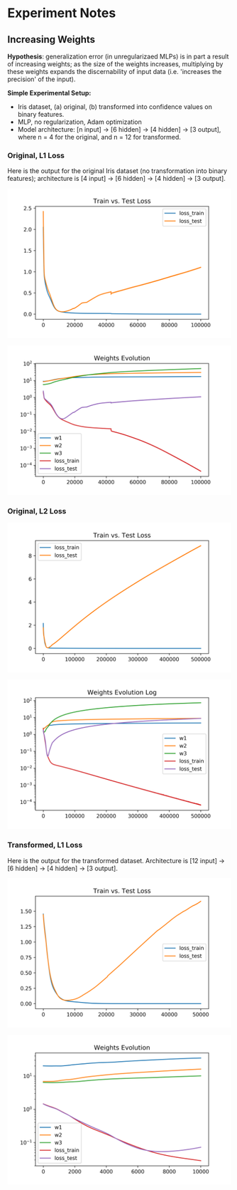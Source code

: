 # Experiment Notes

## Increasing Weights

**Hypothesis**: generalization error (in unregularizaed MLPs) is in
 part a result of increasing weights; as the size of the weights
 increases, multiplying by these weights expands the discernability of
 input data (i.e. 'increases the precision' of the input). 

**Simple Experimental Setup:**

- Iris dataset, (a) original, (b) transformed into confidence values
  on binary features.
- MLP, no regularization, Adam optimization
- Model architecture: [n input] -> [6 hidden] -> [4 hidden] -> [3
  output], where n = 4 for the original, and n = 12 for transformed.

### Original, L1 Loss

Here is the output for the original Iris dataset (no transformation
into binary features); architecture is [4 input] -> [6 hidden] -> [4
hidden] -> [3 output].

<img src="./output/weights_increasing_original/loss.png" alt="Train
vs. Test loss"/>

<img src="./output/weights_increasing_original/weights_evolution_zoom.png"
alt="Weights Evolution zoomed-in" />

### Original, L2 Loss

<img src="./output/l2_weights_original/loss.png" alt="Train vs. Test
loss"/>

<img src="./output/l2_weights_original/weights_evolution_zoom.png"
alt="Weights Evolution zoomed-in" />

### Transformed, L1 Loss

Here is the output for the transformed dataset. Architecture is [12
input] -> [6 hidden] -> [4 hidden] -> [3 output].

<img src="./output/weights_increasing/loss.png" alt="Train vs. Test
loss"/>

<img src="./output/weights_increasing/weights_evolution_zoom.png"
alt="Weights Evolution zoomed-in" />
